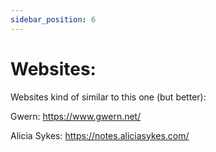```yaml
---
sidebar_position: 6
---
```


# Websites:

Websites kind of similar to this one (but better):

Gwern:
https://www.gwern.net/

Alicia Sykes:
https://notes.aliciasykes.com/






